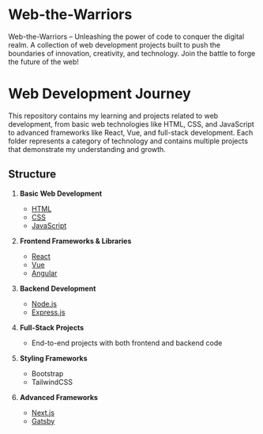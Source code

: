 # Web-the-Warriors
Web-the-Warriors – Unleashing the power of code to conquer the digital realm. A collection of web development projects built to push the boundaries of innovation, creativity, and technology. Join the battle to forge the future of the web!

# Web Development Journey

This repository contains my learning and projects related to web development, from basic web technologies like HTML, CSS, and JavaScript to advanced frameworks like React, Vue, and full-stack development. Each folder represents a category of technology and contains multiple projects that demonstrate my understanding and growth.

## Structure

1. **Basic Web Development**
   - [HTML](Basic-Web-Development/HTML)
   - [CSS](Basic-Web-Development/CSS)
   - [JavaScript](Basic-Web-Development/JavaScript)

2. **Frontend Frameworks & Libraries**
   - [React](Frontend-Frameworks-Libraries/React)
   - [Vue](Frontend-Frameworks-Libraries/Vue)
   - [Angular](Frontend-Frameworks-Libraries/Angular)

3. **Backend Development**
   - [Node.js](Backend-Development/NodeJS)
   - [Express.js](Backend-Development/Express)

4. **Full-Stack Projects**
   - End-to-end projects with both frontend and backend code

5. **Styling Frameworks**
   - Bootstrap
   - TailwindCSS

6. **Advanced Frameworks**
   - [Next.js](Advanced/NextJS)
   - [Gatsby](Advanced/Gatsby)
